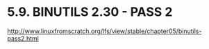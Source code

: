# 5.9. BINUTILS 2.30 - PASS 2

http://www.linuxfromscratch.org/lfs/view/stable/chapter05/binutils-pass2.html

